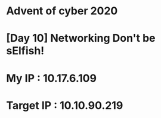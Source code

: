 # Advent of cyber 2020

# [Day 10] Networking Don't be sElfish!

# My IP : 10.17.6.109

# Target IP : 10.10.90.219

